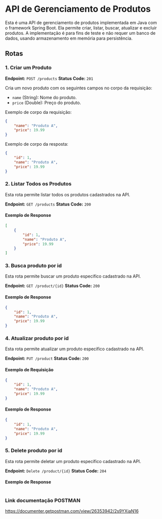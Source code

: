 # API de Gerenciamento de Produtos

Esta é uma API de gerenciamento de produtos implementada em Java com o framework Spring Boot. Ela permite criar, listar, buscar, atualizar e excluir produtos. A implementação é para fins de teste e não requer um banco de dados, usando armazenamento em memória para persistência.

## Rotas

### 1. Criar um Produto

**Endpoint:** `POST /products`
**Status Code:** `201`

Cria um novo produto com os seguintes campos no corpo da requisição:

- `name` (String): Nome do produto.
- `price` (Double): Preço do produto.

Exemplo de corpo da requisição:

```json
{
    "name": "Produto A",
    "price": 19.99
}
```

Exemplo de corpo da resposta:

```json
{
    "id": 1,
    "name": "Produto A",
    "price": 19.99
}
```

### 2. Listar Todos os Produtos

Esta rota permite listar todos os produtos cadastrados na API.

**Endpoint:** `GET /products`
**Status Code:** `200`

#### Exemplo de Response

```json
[
    {
        "id": 1,
        "name": "Produto A",
        "price": 19.99
    }
]
```

### 3. Busca produto por id

Esta rota permite buscar um produto especifico cadastrado na API.

**Endpoint:** `GET /product/{id}`
**Status Code:** `200`

#### Exemplo de Response

```json
{
    "id": 1,
    "name": "Produto A",
    "price": 19.99
}
```

### 4. Atualizar produto por id

Esta rota permite atualizar um produto especifico cadastrado na API.

**Endpoint:** `PUT /product`
**Status Code:** `200`

#### Exemplo de Requisição

```json
{
    "id": 1,
    "name": "Produto A",
    "price": 19.99
}
```

#### Exemplo de Response

```json
{
    "id": 1,
    "name": "Produto A",
    "price": 19.99
}
```

### 5. Delete produto por id

Esta rota permite deletar um produto especifico cadastrado na API.

**Endpoint:** `Delete /product/{id}`
**Status Code:** `204`

#### Exemplo de Response

```json
```


### Link documentação POSTMAN

https://documenter.getpostman.com/view/26353942/2s9YXiaN16